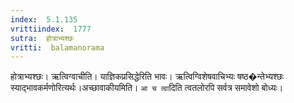 ```yaml
---
index:  5.1.135
vrittiindex:  1777
sutra:  होत्राभ्यश्छः
vritti:  balamanorama 
---
```


होत्राभ्यश्छः। ऋत्विग्वाचीति। याज्ञिकप्रसिद्धेरिति भावः। ऋत्विग्विशेषवाचिभ्यः षष्ठ�न्तेभ्यश्छः स्याद्भावकर्मणोरित्यर्थः।अच्छावाकीयमिति। `आ च त्वा`दिति त्वतलोरपि सर्वत्र समावेशो बोध्यः।


